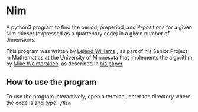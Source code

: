 # Nim
A python3 program to find the period, preperiod, and P-positions for a given Nim ruleset 
(expressed as a quartenary code) in a given number of dimensions.

This program was written by [Leland Williams](https://lelandwilliams.github.io/)
, as part of his Senior Project in Mathematics at the University of Minnesota
that implements the algorithm by [Mike Weimerskich](http://www-users.math.umn.edu/~weim0024/),
as described in [his paper](http://library.msri.org/books/Book63/files/131106-Weimerskirch.pdf)

## How to use the program
To use the program interactively, open a terminal, enter the directory where the code is and type `./Nim`
